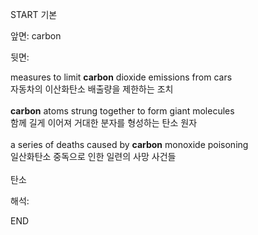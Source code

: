 START
기본

앞면:
carbon


뒷면:
<div><div>measures to limit <strong>carbon</strong> dioxide emissions from cars </div><div><div>자동차의 이산화탄소 배출량을 제한하는 조치</div></div><div><br></div></div><div><div><strong>carbon</strong> atoms strung together to form giant molecules </div><div><div>함께 길게 이어져 거대한 분자를 형성하는 탄소 원자</div></div></div><div><br></div><div><div>a series of deaths caused by <strong>carbon</strong> monoxide poisoning </div><div><div>일산화탄소 중독으로 인한 일련의 사망 사건들</div></div></div><div><br></div><div>탄소</div>


해석:

END